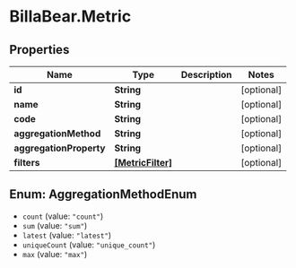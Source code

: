 # BillaBear.Metric

## Properties
Name | Type | Description | Notes
------------ | ------------- | ------------- | -------------
**id** | **String** |  | [optional] 
**name** | **String** |  | [optional] 
**code** | **String** |  | [optional] 
**aggregationMethod** | **String** |  | [optional] 
**aggregationProperty** | **String** |  | [optional] 
**filters** | [**[MetricFilter]**](MetricFilter.md) |  | [optional] 

<a name="AggregationMethodEnum"></a>
## Enum: AggregationMethodEnum

* `count` (value: `"count"`)
* `sum` (value: `"sum"`)
* `latest` (value: `"latest"`)
* `uniqueCount` (value: `"unique_count"`)
* `max` (value: `"max"`)

